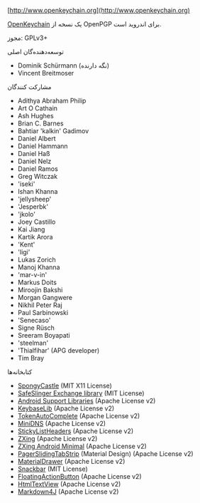 [//]: # (NOTE: Please put every sentence in its own line, Transifex puts every line in its own translation field!)

[http://www.openkeychain.org](http://www.openkeychain.org)

[OpenKeychain](http://www.openkeychain.org) یک نسخه از OpenPGP برای اندروید است.

مجوز: GPLv3+

توسعه‌دهنده‌گان اصلی
  * Dominik Schürmann (نگه دارنده)
  * Vincent Breitmoser

مشارکت کنندگان
  * Adithya Abraham Philip
  * Art O Cathain
  * Ash Hughes
  * Brian C. Barnes
  * Bahtiar 'kalkin' Gadimov
  * Daniel Albert
  * Daniel Hammann
  * Daniel Haß
  * Daniel Nelz
  * Daniel Ramos
  * Greg Witczak
  * 'iseki'
  * Ishan Khanna
  * 'jellysheep'
  * 'Jesperbk'
  * 'jkolo'
  * Joey Castillo
  * Kai Jiang
  * Kartik Arora
  * 'Kent'
  * 'ligi'
  * Lukas Zorich
  * Manoj Khanna
  * 'mar-v-in'
  * Markus Doits
  * Miroojin Bakshi
  * Morgan Gangwere
  * Nikhil Peter Raj
  * Paul Sarbinowski
  * 'Senecaso'
  * Signe Rüsch
  * Sreeram Boyapati
  * 'steelman'
  * 'Thialfihar' (APG developer)
  * Tim Bray

کتابخانه‌ها
  * [SpongyCastle](http://rtyley.github.com/spongycastle/) (MIT X11 License)
  * [SafeSlinger Exchange library](https://github.com/SafeSlingerProject/exchange-android) (MIT License)
  * [Android Support Libraries](http://developer.android.com/tools/support-library/index.html) (Apache License v2)
  * [KeybaseLib](https://github.com/timbray/KeybaseLib) (Apache License v2)
  * [TokenAutoComplete](https://github.com/splitwise/TokenAutoComplete) (Apache License v2)
  * [MiniDNS](https://github.com/rtreffer/minidns) (Apache License v2)
  * [StickyListHeaders](https://github.com/emilsjolander/StickyListHeaders) (Apache License v2)
  * [ZXing](https://github.com/zxing/zxing) (Apache License v2)
  * [ZXing Android Minimal](https://github.com/journeyapps/zxing-android-embedded) (Apache License v2)
  * [PagerSlidingTabStrip](https://github.com/jpardogo/PagerSlidingTabStrip) (Material Design) (Apache License v2)
  * [MaterialDrawer](https://github.com/mikepenz/MaterialDrawer) (Apache License v2)
  * [Snackbar](https://github.com/nispok/snackbar) (MIT License)
  * [FloatingActionButton](https://github.com/futuresimple/android-floating-action-button) (Apache License v2)
  * [HtmlTextView](https://github.com/sufficientlysecure/html-textview) (Apache License v2)
  * [Markdown4J](https://github.com/jdcasey/markdown4j) (Apache License v2)